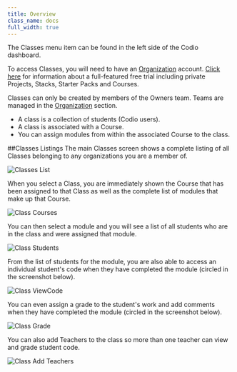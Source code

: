 ```yaml
---
title: Overview
class_name: docs
full_width: true
---
```


The Classes menu item can be found in the left side of the Codio dashboard.

To access Classes, you will need to have an [Organization](/docs/dashboard/organizations/) account. [Click here](/docs/quickstart/education) for information about a full-featured free trial including private Projects, Stacks, Starter Packs and Courses.

Classes can only be created by members of the Owners team. Teams are managed in the [Organization](/docs/dashboard/organizations/) section.

- A class is a collection of students (Codio users).
- A class is associated with a Course.
- You can assign modules from within the associated Course to the class.

##Classes Listings
The main Classes screen shows a complete listing of all Classes belonging to any organizations you are a member of.


![Classes List](/img/docs/class_list.png)

When you select a Class, you are immediately shown the Course that has been assigned to that Class as well as the complete list of modules that make up that Course.

![Class Courses](/img/docs/class_courses.png)

You can then select a module and you will see a list of all students who are in the class and were assigned that module.

![Class Students](/img/docs/class_students.png)

From the list of students for the module, you are also able to access an individual student's code when they have completed the module (circled in the screenshot below).

![Class ViewCode](/img/docs/class_viewcode.png)

You can even assign a grade to the student's work and add comments when they have completed the module (circled in the screenshot below).

![Class Grade](/img/docs/class_grade.png)

You can also add Teachers to the class so more than one teacher can view and grade student code.

![Class Add Teachers](/img/docs/class_addteachers.png)

